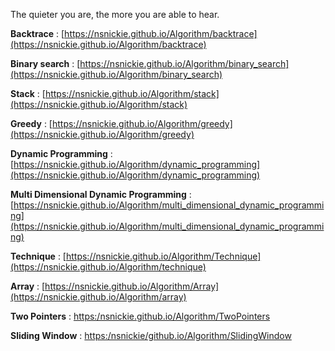 The quieter you are, the more you are able to hear.

**Backtrace** : [https://nsnickie.github.io/Algorithm/backtrace](https://nsnickie.github.io/Algorithm/backtrace)

**Binary search** : [https://nsnickie.github.io/Algorithm/binary_search](https://nsnickie.github.io/Algorithm/binary_search)

**Stack** : [https://nsnickie.github.io/Algorithm/stack](https://nsnickie.github.io/Algorithm/stack)

**Greedy** : [https://nsnickie.github.io/Algorithm/greedy](https://nsnickie.github.io/Algorithm/greedy)

**Dynamic Programming** : [https://nsnickie.github.io/Algorithm/dynamic_programming](https://nsnickie.github.io/Algorithm/dynamic_programming)

**Multi Dimensional Dynamic Programming** : [https://nsnickie.github.io/Algorithm/multi_dimensional_dynamic_programming](https://nsnickie.github.io/Algorithm/multi_dimensional_dynamic_programming)

**Technique** : [https://nsnickie.github.io/Algorithm/Technique](https://nsnickie.github.io/Algorithm/technique)

**Array** : [https://nsnickie.github.io/Algorithm/Array](https://nsnickie.github.io/Algorithm/array)

**Two Pointers** : [https:/nsnickie.github.io/Algorithm/TwoPointers](https://nsnickie.github.io/Algorithm/two_pointers)


**Sliding Window** : [https:/nsnickie/github.io/Algorithm/SlidingWindow](https://nsnickie.github.io/Algorithm/sliding_window)
